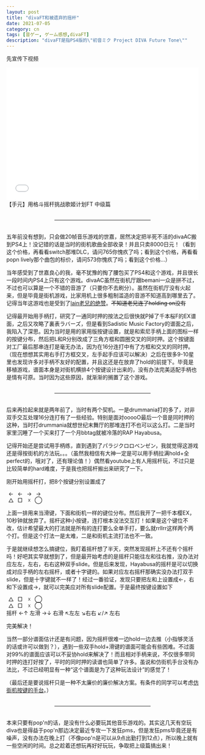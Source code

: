```yaml
---
layout: post
title: "divaFT和被遗弃的摇杆"
date: 2021-07-05
category: cn
tags: [音ゲー, ゲーム感想,divaFT]
description: "divaFT是指PS4版的\"初音ミク Project DIVA Future Tone\""
---
```


先宣传下视频

<iframe style="width: 100%; aspect-ratio: 16/11;" src="//player.bilibili.com/player.html?aid=846403804&bvid=BV1u54y1p77f&cid=363954032&page=1" scrolling="no" border="0" frameborder="no" framespacing="0" allowfullscreen="true"> </iframe>
【手元】用格斗摇杆挑战歌姬计划FT 中级篇

<hr style="margin: 32px 25%" />

五年前没有想到，只会做20帧音乐游戏的世嘉，居然决定把半死不活的divaAC搬到PS4上！没记错的话是当时的街机歌曲全部收录！并且只卖8000日元！（看到这个价格，再看看switch那堆DLC，请问765你愧疚了吗；看到这个价格，再看看popn lively那个曲包的标价，请问573你愧疚了吗；看到这个价格...）

当年感受到了世嘉良心的我，毫不犹豫的掏了腰包买了PS4和这个游戏，并且很长一段时间内PS4上只有这个游戏。divaAC虽然在街机厅跟bemani一众是拼不过，不过也可以算是一个不错的音游了（只要你不去刷分）。虽然在街机厅没有火起来，但是毕竟是街机游戏，比家用机上很多粗制滥造的音游不知道高到哪里去了。记得当年这游戏也是受到了[lain老兄的绝赞](https://djlain.com/2016/06/24/6448/)。~~不知道老兄连了holding on没有~~

记得最开始用手柄打，研究了一通同时押的按法之后很快就P掉了千本桜F的EX谱面，之后又攻略了裏表ラバーズ，但是看到Sadistic Music Factory的谱面之后，我陷入了深思。因为当时是用的家用版按键设置，就是和索尼手柄上面的图标一样的按键分布，然后把L和R分别改成了三角方框和圆圈交叉的同时押。这个按键面对工厂最后那串连打是毫无办法，因为在16分连打中有了方框和交叉的同时押。（现在想想其实用右手打方框交叉，左手起手应该可以解决）之后在很多9-10星里也发现许多对手柄不友好的配置，并且这还是在放弃了hold的前提下。毕竟是移植游戏，谱面本身是对街机横排4个按键设计出来的，没有办法完美适配手柄也是情有可原。当时因为这些原因，就渐渐的搁置了这个游戏。

<hr style="margin: 32px 25%" />

后来再捡起来就是两年前了，当时有两个契机。一是drummania打的多了，对非双手交互处理16分连打有了一些经验。特别是面对ooooO最后一个音是同时押的这种，当时打drummania就想世纪末舞厅的那堆连打不也可以这么打。二是当时家里沉睡了一个买来打了一个月bbtag就被冷落的RAP Hayabusa。

记得开始还是尝试用手柄练，直到遇到了パラジクロロベンゼン，我就觉得这游戏还是得按街机的方法玩。。。（虽然我相信有大神一定是可以用手柄拉满hold+全perfect的，哦对了，还有理论值！）偶然看youtube上有人用摇杆玩，不过只是比较简单的hard难度，于是我也把摇杆搬出来研究了一下。

刚开始用摇杆打，把8个按键分别设置成了

<div style="display: flex; text-align: center">
  <span style="width: 24px">←</span>
  <span style="width: 24px">←</span>
  <span style="width: 24px">→</span>
  <span style="width: 24px">→</span>
</div>
<div style="display: flex; text-align: center">
  <span style="width: 24px">△</span>
  <span style="width: 24px">□</span>
  <span style="width: 24px">☓</span>
  <span style="width: 24px">◯</span>
</div>

上面一排用来当滑键，下面和街机一样的键位分布。然后我开了一把千本樱EX，10秒钟就放弃了。摇杆这种小按键，连打根本没法交互打！如果是这个键位不改，估计希望最大的打法就是所有的连打要么全单手打，要么就rrllrr这样两个两个打。但是这个打法一是太难，二是和街机主流打法也不一致。

于是就继续想怎么搞键位，我盯着摇杆想了半天，突然发现摇杆上不还有个摇杆吗！好吧其实早就想到了，但是最开始考虑的是摇杆只能往左和往右推，没办法对应左左，左右，右右这种双手slide。但是后来发现，Hayabusa的摇杆是可以切换成对应手柄的左右摇杆，或者十字键的。如果对应左右摇杆那确实没办法打双手slide，但是十字键就不一样了！经过一番验证，发现只要把左和上设置成←，右和下设置成→，就可以完美应对所有slide配置。于是最终按键设置如下

<div style="display: flex; text-align: center">
  <span style="width: 24px">△</span>
  <span style="width: 24px">□</span>
  <span style="width: 24px">☓</span>
  <span style="width: 24px">◯</span>
</div>
<div style="display: flex; text-align: center">
  <span style="width: 24px">△</span>
  <span style="width: 24px">□</span>
  <span style="width: 24px">☓</span>
  <span style="width: 24px">◯</span>
</div>
摇杆 ←↑ 左滑 →↓ 右滑 ↖左左 ↘右右 ↙/↗ 左右 

完美解决！

当然一部分谱面估计还是有问题，因为摇杆很难一边hold一边去推（小指够灵活的话或许可以做到？），遇到一些双手hold+滑键的谱面可能会有些困难。不过面对99%的谱面应该可以不妥协hold来解决了！而且相对手柄来说，不仅很多带同时押的连打好按了，平时的同时押的读谱也简单了许多。虽说和仿街机手台没有办法比，不过已经明显有一种“这个谱面是为了这种玩法设计”的感觉了！

（最后还是要说摇杆只是一种不太廉价的廉价解决方案。有条件的同学可以考虑[仿街机按键的手台](https://www.bilibili.com/video/BV1wi4y1g7Xa)。）

<hr style="margin: 32px 25%" />

本来只要有pop'n的话，是没有什么必要玩其他音乐游戏的。其实这几天有空玩diva也是得益于pop'n那边决定最近专攻一下发狂pms，但是发狂pms毕竟还是有噪声，没有办法在晚上打（不像pop'n是可以从9点出勤打到12点），所以晚上就有一些空闲的时间。总之趁着还想玩再好好玩玩，争取把上级篇搞出来！